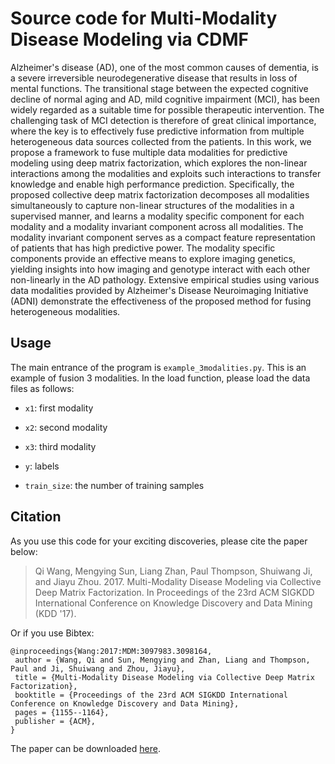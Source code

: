 # Source code for Multi-Modality Disease Modeling via CDMF
Alzheimer's disease (AD), one of the most common causes of dementia, is a severe irreversible neurodegenerative disease that results in loss of mental functions. The transitional stage between the expected cognitive decline of normal aging and AD, mild cognitive impairment (MCI), has been widely regarded as a suitable time for possible therapeutic intervention. The challenging task of MCI detection is therefore of great clinical importance, where the key is to effectively fuse predictive information from multiple heterogeneous data sources collected from the patients. In this work, we propose a framework to fuse multiple data modalities for predictive modeling using deep matrix factorization, which explores the non-linear interactions among the modalities and exploits such interactions to transfer knowledge and enable high performance prediction. Specifically, the proposed collective deep matrix factorization decomposes all modalities simultaneously to capture non-linear structures of the modalities in a supervised manner, and learns a modality specific component for each modality and a modality invariant component across all modalities. The modality invariant component serves as a compact feature representation of patients that has high predictive power. The modality specific components provide an effective means to explore imaging genetics, yielding insights into how imaging and genotype interact with each other non-linearly in the AD pathology. Extensive empirical studies using various data modalities provided by Alzheimer's Disease Neuroimaging Initiative (ADNI) demonstrate the effectiveness of the proposed method for fusing heterogeneous modalities.  

## Usage
The main entrance of the program is `example_3modalities.py`. This is an example of fusion 3 modalities. In the load function, please load the data files as follows: 

- `x1`: first modality

- `x2`: second modality

- `x3`: third modality

- `y`: labels

- `train_size`: the number of training samples 


## Citation

As you use this code for your exciting discoveries, please cite the paper below:

> Qi Wang, Mengying Sun, Liang Zhan, Paul Thompson, Shuiwang Ji, and Jiayu Zhou. 2017. Multi-Modality Disease Modeling via Collective Deep Matrix Factorization. In Proceedings of the 23rd ACM SIGKDD International Conference on Knowledge Discovery and Data Mining (KDD '17). 

Or if you use Bibtex:

```
@inproceedings{Wang:2017:MDM:3097983.3098164,
 author = {Wang, Qi and Sun, Mengying and Zhan, Liang and Thompson, Paul and Ji, Shuiwang and Zhou, Jiayu},
 title = {Multi-Modality Disease Modeling via Collective Deep Matrix Factorization},
 booktitle = {Proceedings of the 23rd ACM SIGKDD International Conference on Knowledge Discovery and Data Mining},
 pages = {1155--1164},
 publisher = {ACM},
}
```

The paper can be downloaded [here](http://www.kdd.org/kdd2017/papers/view/multi-modality-disease-modeling-via-collective-deep-matrix-factorization). 
